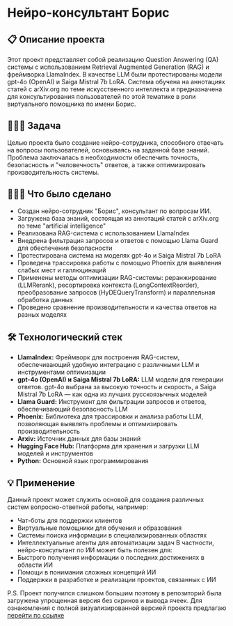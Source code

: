 # Нейро-консультант Борис

## 📋 Описание проекта
Этот проект представляет собой реализацию Question Answering (QA) системы с использованием Retrieval Augmented Generation (RAG) и фреймворка LlamaIndex. В качестве LLM были протестированы модели gpt-4o (OpenAI) и Saiga Mistral 7b LoRA. Система обучена на аннотациях статей с arXiv.org по теме искусственного интеллекта и предназначена для консультирования пользователей по этой тематике в роли виртуального помощника по имени Борис.

## 👨🏻‍💻 Задача
Целью проекта было создание нейро-сотрудника, способного отвечать на вопросы пользователей, основываясь на заданной базе знаний. Проблема заключалась в необходимости обеспечить точность, безопасность и "человечность" ответов, а также оптимизировать производительность системы.

## 🧑🏻‍🔧 Что было сделано
- Создан нейро-сотрудник "Борис", консультант по вопросам ИИ.
- Загружена база знаний, состоящая из аннотаций статей с arXiv.org по теме "artificial intelligence"
- Реализована RAG-система с использованием LlamaIndex
- Внедрена фильтрация запросов и ответов с помощью Llama Guard для обеспечения безопасности
- Протестирована система на моделях gpt-4o и Saiga Mistral 7b LoRA
- Проведена трассировка работы с помощью Phoenix для выявления слабых мест и галлюцинаций
- Применены методы оптимизации RAG-системы: реранжирование (LLMRerank), ресортировка контекста (LongContextReorder), преобразование запросов (HyDEQueryTransform) и параллельная обработка данных
- Проведено сравнение производительности и качества ответов на разных моделях

## 🛠️ Технологический стек
- **LlamaIndex:** Фреймворк для построения RAG-систем, обеспечивающий удобную интеграцию с различными LLM и инструментами оптимизации
- **gpt-4o (OpenAI) и Saiga Mistral 7b LoRA:** LLM модели для генерации ответов. gpt-4o выбрана за высокую точность и скорость, а Saiga Mistral 7b LoRA — как одна из лучших русскоязычных моделей
- **Llama Guard:** Инструмент для фильтрации запросов и ответов, обеспечивающий безопасность LLM
- **Phoenix:** Библиотека для трассировки и анализа работы LLM, позволяющая выявлять проблемы и оптимизировать производительность
- **Arxiv:** Источник данных для базы знаний
- **Hugging Face Hub:** Платформа для хранения и загрузки LLM моделей и инструментов
- **Python:** Основной язык программирования

## 💡 Применение
Данный проект может служить основой для создания различных систем вопросно-ответной работы, например:
- Чат-боты для поддержки клиентов
- Виртуальные помощники для обучения и образования
- Системы поиска информации в специализированных областях
- Интеллектуальные агенты для автоматизации задач
В частности, нейро-консультант по ИИ может быть полезен для:
- Быстрого получения информации о последних достижениях в области ИИ
- Помощи в понимании сложных концепций ИИ
- Поддержки в разработке и реализации проектов, связанных с ИИ

P.S. Проект получился слишком большим поэтому в репозиторий была загружена упрощенная версия без скринов и вывода ячеек. Для ознакомления с полной визуализированной версией проекта предлагаю [перейти по ссылке](https://colab.research.google.com/drive/10Y0jyhAe2t-pGRq-XTlRpox4ACmowIwr?usp=sharing)
